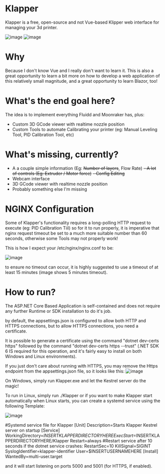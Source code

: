 # Klapper
Klapper is a free, open-source and not Vue-based Klipper web interface for managing your 3d printer.

![image](https://user-images.githubusercontent.com/50343905/168448853-52b39bcb-264e-4da1-8457-631693d31e78.png)
![image](https://user-images.githubusercontent.com/50343905/169483045-e6efe1ab-a683-41ac-812c-2764ce1acdac.png)

# Why
Because I don't know Vue and I really don't want to learn it. This is also a great opportunity to learn a bit more on how to develop a web application of this relatively small magnitude, and a great opportunity to learn Blazor, too!

# What's the end goal here?
The idea is to implement everything Fluidd and Moonraker has, plus:
- Custom 3D GCode viewer with realtime nozzle position
- Custom Tools to automate Calibrating your printer (eg: Manual Leveling Tool, PID Calibration Tool, etc)

# What's missing, currently?
- A a couple simple information (Eg: ~~Number of layers~~, Flow Rate)
~~- A lot of controls (Eg: Extruder / Motor force)~~
~~-	Config Editing~~
- Webcam interface
- 3D GCode viewer with realtime nozzle position
- Probably something else I'm missing

# NGINX Configuration

Some of Klapper's functionality requires a long-polling HTTP request to execute (eg: PID Calibration Tiil) so for it to run properly, it is imperative that nginx request timeout be set to a much more suitable number than 60 seconds, otherwise some Tools may not properly work!

This is how I expect your /etc/nginx/nginx.conf to be:

![image](https://user-images.githubusercontent.com/50343905/170728932-35a710a7-bf5b-4db7-82ea-51790bd99d16.png)

to ensure no timeout can occur, it is highly suggested to use a timeout of at least 15 minutes (image shows 5 minutes timeout).

# How to run?
The ASP.NET Core Based Application is self-contained and does not require any further Runtime or SDK installation to do it's job.

by default, the appsettings.json is configured to allow both HTTP and HTTPS connections, but to allow HTTPS connections, you need a certificate.

It is possible to generate a certificate using the command "dotnet dev-certs https" followed by the command "dotnet dev-certs https --trust" (.NET SDK 6 IS required for this operation, and it's fairly easy to install on both Windows and Linux environments).

If you just don't care about running with HTTPS, you may remove the Https endpoint from the appsettings.json file, so it looks like this:
![image](https://user-images.githubusercontent.com/50343905/168447046-20bd6fe4-963e-4bbc-bd8e-487c9de710b4.png)

On Windows, simply run Klapper.exe and let the Kestrel server do the magic!

To run in Linux, simply run ./Klapper or if you want to make Klapper start automatically when Linux starts, you can create a systemd service using the following Template:

![image](https://user-images.githubusercontent.com/50343905/168447083-3fefeb7a-a54b-4c1c-a459-4e9260ab07c8.png)

#Systemd service file for Klapper
[Unit]
Description=Starts Klapper Kestrel server on startup
[Service]
 WorkingDirectory=$INSERTKLAPPERDIRECTORYHERE
ExecStart=$INSERTKLAPPERDIRECTORYHERE/Klapper
Restart=always
#Restart service after 10 seconds if the dotnet service crashes:
RestartSec=10
KillSignal=SIGINT
SyslogIdentifier=klapper-identifier
User=$INSERTUSERNAMEHERE
[Install]
WantedBy=multi-user.target

and it will start listening on ports 5000 and 5001 (for HTTPS, if enabled).

